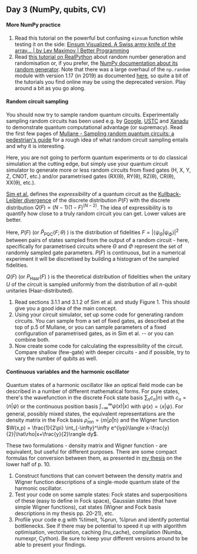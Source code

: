 ## Day 3 (NumPy, qubits, CV)


#### More NumPy practice

1. Read this tutorial on the powerful but confusing `einsum` function while testing it on the side: [Einsum Visualized. A Swiss army knife of the array… | by Lev Maximov | Better Programming](https://betterprogramming.pub/einsum-visualized-c050903145ef)
2. Read [this tutorial on RealPython](https://realpython.com/numpy-random-number-generator/) about random number generation and randomisation or, if you prefer, the [NumPy documentation about its random generator](https://numpy.org/doc/stable/reference/random/generator.html). Note that there was a large overhaul of the `np.random` module with version 1.17 (in 2019) as documented [here](https://numpy.org/doc/stable/reference/random/new-or-different.html), so quite a bit of the tutorials you find online may be using the deprecated version. Play around a bit as you go along.

#### Random circuit sampling

You should now try to sample random quantum circuits. Experimentally sampling random circuits has been used e.g. by [Google](https://www.nature.com/articles/s41586-019-1666-5), [USTC](https://www.science.org/doi/full/10.1126/science.abe8770) and [Xanadu](https://www.nature.com/articles/s41586-022-04725-x) to demonstrate quantum computational advantage (or supremacy). Read the first few pages of [Mullane - Sampling random quantum circuits: a pedestrian's guide](https://arxiv.org/abs/2007.07872) for a rough idea of what random circuit sampling entails and why it is interesting.

Here, you are not going to perform quantum experiments or to do classical simulation at the cutting edge, but simply use your quantum circuit simulator to generate more or less random circuits from fixed gates (H, X, Y, Z, CNOT, etc.) and/or parametrised gates (RX(θ), RY(θ), RZ(θ), CR(θ), XX(θ), etc.).

[Sim et al.](https://onlinelibrary.wiley.com/doi/abs/10.1002/qute.201900070) defines the _expressibility_ of a quantum circuit as the [Kullback-Leibler divergence](https://omni.wikiwand.com/en/articles/Kullback%E2%80%93Leibler_divergence#Definition) of the discrete distribution $P(F)$ with the discrete distribution $Q(F)=(N-1)(1-F)^{(N-2)}$. The idea of expressibility is to quantify how close to a truly random circuit you can get. Lower values are better.

Here, $P(F)$ (or $\hat P_\text{PQC}(F;\theta)$ ) is the distribution of fidelities $F = |\langle\psi_\Theta| \psi_\Phi\rangle|^2$ between pairs of states sampled from the output of a random circuit - here, specifically for parametrised circuits where $\Theta$ and $\Phi$ represent the set of randomly sampled gate parameters. $P(F)$ is continuous, but in a numerical experiment it will be discretised by building a histogram of the sampled fidelities.

$Q(F)$ (or $P_\text{Haar}(F)$ ) is the theoretical distribution of fidelities when the unitary $U$ of the circuit is sampled uniformly from the distribution of all $n$-qubit unitaries (Haar-distributed).

1. Read sections 3.1.1 and 3.1.2 of Sim et al. and study Figure 1. This should give you a good idea of the main concept.
2. Using your circuit simulator, set up some code for generating random circuits. You can sample from a set of fixed gates, as described at the top of p.5 of Mullane, or you can sample parameters of a fixed configuration of parametrised gates, as in Sim et al. -- or you can combine both.
3. Now create some code for calculating the expressibility of the circuit. Compare shallow (few-gate) with deeper circuits - and if possible, try to vary the number of qubits as well.
#### Continuous variables and the harmonic oscillator

Quantum states of a harmonic oscillator like an optical field mode can be described in a number of different mathematical forms. For pure states, there's the wavefunction in the discrete Fock state basis $\sum_n c_n|n\rangle$ with $c_n=\langle n|\psi\rangle$ or the continuous position basis $\int_{-\infty}^\infty \psi(x)|x\rangle$ with $\psi(x)=\langle x|\psi\rangle$. For general, possibly mixed states, the equivalent representations are the density matrix in the Fock basis $\hat\rho_{mn} = \langle m|\hat\rho|n \rangle$ and the Wigner function $W(x,p) = \frac{1}{2\pi} \int_{-\infty}^\infty e^{iyp}\langle x-\frac{y}{2}|\hat\rho|x+\frac{y}{2}\rangle dy$.

These two formulations - density matrix and Wigner function - are equivalent, but useful for different purposes. There are some compact formulas for conversion between them, as presented in [my thesis](https://www.researchgate.net/profile/Jonas-Neergaard-Nielsen/publication/236134209_Generation_of_single_photons_and_Schrodinger_kitten_states_of_light/links/5411626e0cf29e4a232953a5/Generation-of-single-photons-and-Schroedinger-kitten-states-of-light.pdf) on the lower half of p. 10. 

1. Construct functions that can convert between the density matrix and Wigner function descriptions of a single-mode quantum state of the harmonic oscillator.
2. Test your code on some sample states: Fock states and superpositions of these (easy to define in Fock space), Gaussian states (that have simple Wigner functions), cat states (Wigner and Fock basis descriptions in my thesis pp. 20-21), etc.
3. Profile your code e.g with %timeit, %prun, %lprun and identify potential bottlenecks. See if there may be potential to speed it up with algorithm optimisation, vectorisation, caching (lru_cache), compilation (Numba, numexpr, Cython). 
   Be sure to keep your different versions around to be able to present your findings.
